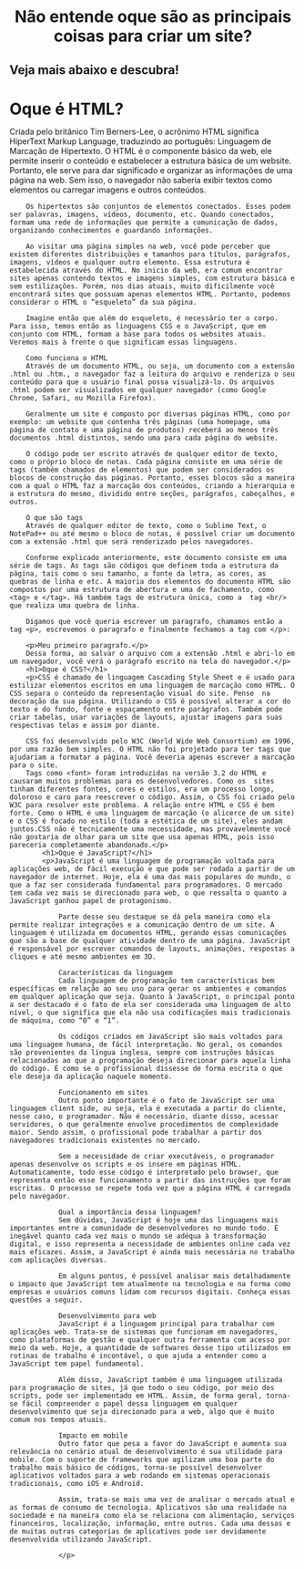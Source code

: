 <!DOCTYPE html>
<html lang="pt-br">
<head>
    <meta charset="UTF-8">
    <meta http-equiv="X-UA-Compatible" content="IE=edge">
    <meta name="viewport" content="width=device-width, initial-scale=1.0">
    <title>Dúvidas acaba aqui!</title>
    <link rel="stylesheet" href="Nycoa.css">
</head>
<style>
    * {
        margin: 0;
        padding: 0;
        box-sizing: 0;
    }
    body {
        width: 100vw;
        height: 100vh;
        background-image: url(284948-programming-wallpaper-top-free-programming-background.jpg);
        background-size: 100%;
    }
</style>
<body>
    <h1 style="text-align: center;">Não entende oque são as principais coisas para criar um site?</h1>
    <h2>Veja mais abaixo e descubra!</h2>
    <h1>Oque é HTML?</h1>
    <p>Criada pelo britânico Tim Berners-Lee, o acrônimo HTML significa HiperText Markup Language, traduzindo ao português: Linguagem de Marcação de Hipertexto.  O HTML é o componente básico da web, ele permite inserir o conteúdo e estabelecer a estrutura básica de um website. Portanto, ele serve para dar significado e organizar as informações de uma página na web. Sem isso, o navegador não saberia exibir textos como elementos ou carregar imagens e outros conteúdos.

        Os hipertextos são conjuntos de elementos conectados. Esses podem ser palavras, imagens, vídeos, documento, etc. Quando conectados, formam uma rede de informações que permite a comunicação de dados, organizando conhecimentos e guardando informações.
        
        Ao visitar uma página simples na web, você pode perceber que existem diferentes distribuições e tamanhos para títulos, parágrafos, imagens, vídeos e qualquer outro elemento. Essa estrutura é estabelecida através do HTML. No inicio da web, era comum encontrar sites apenas contendo textos e imagens simples, com estrutura básica e sem estilizações. Porém, nos dias atuais, muito dificilmente você encontrará sites que possuam apenas elementos HTML. Portanto, podemos considerar o HTML o “esqueleto” da sua página.
        
        Imagine então que além do esqueleto, é necessário ter o corpo. Para isso, temos então as linguagens CSS e o JavaScript, que em conjunto com HTML, formam a base para todos os websites atuais. Veremos mais à frente o que significam essas linguagens.
        
        Como funciona o HTML
        Através de um documento HTML, ou seja, um documento com a extensão .html ou .htm., o navegador faz a leitura do arquivo e renderiza o seu conteúdo para que o usuário final possa visualizá-lo. Os arquivos .html podem ser visualizados em qualquer navegador (como Google Chrome, Safari, ou Mozilla Firefox).
        
        Geralmente um site é composto por diversas páginas HTML, como por exemplo: um website que contenha três páginas (uma homepage, uma página de contato e uma página de produtos) receberá ao menos três documentos .html distintos, sendo uma para cada página do website.
        
        O código pode ser escrito através de qualquer editor de texto, como o próprio bloco de notas. Cada página consiste em uma série de tags (também chamados de elementos) que podem ser considerados os blocos de construção das páginas. Portanto, esses blocos são a maneira com a qual o HTML faz a marcação dos conteúdos, criando a hierarquia e a estrutura do mesmo, dividido entre seções, parágrafos, cabeçalhos, e outros.
        
        O que são tags
        Através de qualquer editor de texto, como o Sublime Text, o NotePad++ ou até mesmo o bloco de notas, é possível criar um documento com a extensão .html que será renderizado pelos navegadores.
        
        Conforme explicado anteriormente, este documento consiste em uma série de tags. As tags são códigos que definem toda a estrutura da página, tais como o seu tamanho, a fonte da letra, as cores, as quebras de linha e etc. A maioria dos elementos do documento HTML são compostos por uma estrutura de abertura e uma de fachamento, como <tag> e </tag>. Há também tags de estrutura única, como a  tag <br/> que realiza uma quebra de linha.
        
        Digamos que você queria escrever um paragrafo, chamamos então a tag <p>, escrevemos o paragrafo e finalmente fechamos a tag com </p>:
        
        <p>Meu primeiro paragrafo.</p>
        Dessa forma, ao salvar o arquivo com a extensão .html e abri-lo em um navegador, você verá o parágrafo escrito na tela do navegador.</p>
        <h1>Oque é CSS?</h1>
        <p>CSS é chamado de linguagem Cascading Style Sheet e é usado para estilizar elementos escritos em uma linguagem de marcação como HTML. O CSS separa o conteúdo da representação visual do site. Pense  na decoração da sua página. Utilizando o CSS é possível alterar a cor do texto e do fundo, fonte e espaçamento entre parágrafos. Também pode criar tabelas, usar variações de layouts, ajustar imagens para suas respectivas telas e assim por diante.

        CSS foi desenvolvido pelo W3C (World Wide Web Consortium) em 1996, por uma razão bem simples. O HTML não foi projetado para ter tags que ajudariam a formatar a página. Você deveria apenas escrever a marcação para o site.
        Tags como <font> foram introduzidas na versão 3.2 do HTML e causaram muitos problemas para os desenvolvedores. Como os  sites tinham diferentes fontes, cores e estilos, era um processo longo, doloroso e caro para reescrever o código. Assim, o CSS foi criado pelo W3C para resolver este problema. A relação entre HTML e CSS é bem forte. Como o HTML é uma linguagem de marcação (o alicerce de um site) e o CSS é focado no estilo (toda a estética de um site), eles andam juntos.CSS não é tecnicamente uma necessidade, mas provavelmente você não gostaria de olhar para um site que usa apenas HTML, pois isso pareceria completamente abandonado.</p>
            <h1>Oque é JavaScript?</h1>
            <p>JavaScript é uma linguagem de programação voltada para aplicações web, de fácil execução e que pode ser rodada a partir de um navegador de internet. Hoje, ela é uma das mais populares do mundo, o que a faz ser considerada fundamental para programadores. O mercado tem cada vez mais se direcionado para web, o que ressalta o quanto a JavaScript ganhou papel de protagonismo.

                Parte desse seu destaque se dá pela maneira como ela permite realizar integrações e a comunicação dentro de um site. A linguagem é utilizada em documentos HTML, gerando essas comunicações que são a base de qualquer atividade dentro de uma página. JavaScript é responsável por escrever comandos de layouts, animações, respostas a cliques e até mesmo ambientes em 3D.
                
                Características da linguagem
                Cada linguagem de programação tem características bem específicas em relação ao seu uso para gerar os ambientes e comandos em qualquer aplicação que seja. Quanto à JavaScript, o principal ponto a ser destacado é o fato de ela ser considerada uma linguagem de alto nível, o que significa que ela não usa codificações mais tradicionais de máquina, como “0” e “1”.
                
                Os códigos criados em JavaScript são mais voltados para uma linguagem humana, de fácil interpretação. No geral, os comandos são provenientes da língua inglesa, sempre com instruções básicas relacionadas ao que a programação deseja direcionar para aquela linha do código. É como se o profissional dissesse de forma escrita o que ele deseja da aplicação naquele momento.
                
                Funcionamento em sites
                Outro ponto importante é o fato de JavaScript ser uma linguagem client side, ou seja, ela é executada a partir do cliente, nesse caso, o programador. Não é necessário, diante disso, acessar servidores, o que geralmente envolve procedimentos de complexidade maior. Sendo assim, o profissional pode trabalhar a partir dos navegadores tradicionais existentes no mercado.
                
                Sem a necessidade de criar executáveis, o programador apenas desenvolve os scripts e os insere em páginas HTML. Automaticamente, todo esse código é interpretado pelo browser, que representa então esse funcionamento a partir das instruções que foram escritas. O processo se repete toda vez que a página HTML é carregada pelo navegador.
                
                Qual a importância dessa linguagem?
                Sem dúvidas, JavaScript é hoje uma das linguagens mais importantes entre a comunidade de desenvolvedores no mundo todo. É inegável quanto cada vez mais o mundo se adéqua à transformação digital, e isso representa a necessidade de ambientes online cada vez mais eficazes. Assim, a JavaScript é ainda mais necessária no trabalho com aplicações diversas.
                
                Em alguns pontos, é possível analisar mais detalhadamente o impacto que JavaScript tem atualmente na tecnologia e na forma como empresas e usuários comuns lidam com recursos digitais. Conheça essas questões a seguir.
                
                Desenvolvimento para web
                JavaScript é a linguagem principal para trabalhar com aplicações web. Trata-se de sistemas que funcionam em navegadores, como plataformas de gestão e qualquer outra ferramenta com acesso por meio da web. Hoje, a quantidade de softwares desse tipo utilizados em rotinas de trabalho é incontável, o que ajuda a entender como a JavaScript tem papel fundamental.
                
                Além disso, JavaScript também é uma linguagem utilizada para programação de sites, já que todo o seu código, por meio dos scripts, pode ser implementado em HTML. Assim, de forma geral, torna-se fácil compreender o papel dessa linguagem em qualquer desenvolvimento que seja direcionado para a web, algo que é muito comum nos tempos atuais.
                
                Impacto em mobile
                Outro fator que pesa a favor do JavaScript e aumenta sua relevância no cenário atual de desenvolvimento é sua utilidade para mobile. Com o suporte de frameworks que agilizam uma boa parte do trabalho mais básico de códigos, torna-se possível desenvolver aplicativos voltados para a web rodando em sistemas operacionais tradicionais, como iOS e Android.
                
                Assim, trata-se mais uma vez de analisar o mercado atual e as formas de consumo de tecnologia. Aplicativos são uma realidade na sociedade e na maneira como ela se relaciona com alimentação, serviços financeiros, localização, informação, entre outros. Cada uma dessas e de muitas outras categorias de aplicativos pode ser devidamente desenvolvida utilizando JavaScript.
                
                </p>
<body>
</html>
